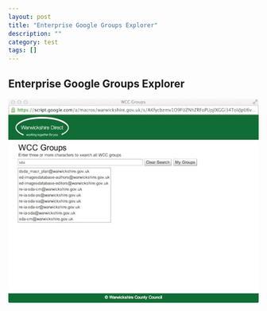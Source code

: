 ```yaml
---
layout: post
title: "Enterprise Google Groups Explorer"
description: ""
category: test
tags: []
---
```


## Enterprise Google Groups Explorer



![Dynamic search](/assets/images/wcc_groups_screen1.jpg)

